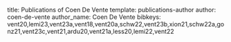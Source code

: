 title: Publications of Coen De Vente
template: publications-author
author: coen-de-vente
author_name: Coen De Vente
bibkeys: vent20,lemi23,vent23a,vent18,vent20a,schw22,vent23b,xion21,schw22a,gonz21,vent23c,vent21,ardu20,vent21a,less20,lemi22,vent22